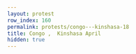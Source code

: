 ```yaml
---
layout: protest
row_index: 160
permalink: protests/congo---kinshasa-18
title: Congo ,  Kinshasa April
hidden: true
---
```

